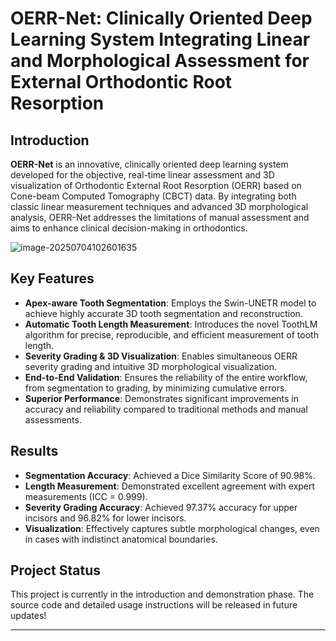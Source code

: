 # OERR-Net: Clinically Oriented Deep Learning System Integrating Linear and Morphological Assessment for External Orthodontic Root Resorption

## Introduction

**OERR-Net** is an innovative, clinically oriented deep learning system developed for the objective, real-time linear assessment and 3D visualization of Orthodontic External Root Resorption (OERR) based on Cone-beam Computed Tomography (CBCT) data. By integrating both classic linear measurement techniques and advanced 3D morphological analysis, OERR-Net addresses the limitations of manual assessment and aims to enhance clinical decision-making in orthodontics.

![image-20250704102601635](C:\Users\Administrator\AppData\Roaming\Typora\typora-user-images\image-20250704102601635.png)

## Key Features

- **Apex-aware Tooth Segmentation**: Employs the Swin-UNETR model to achieve highly accurate 3D tooth segmentation and reconstruction.
- **Automatic Tooth Length Measurement**: Introduces the novel ToothLM algorithm for precise, reproducible, and efficient measurement of tooth length.
- **Severity Grading & 3D Visualization**: Enables simultaneous OERR severity grading and intuitive 3D morphological visualization.
- **End-to-End Validation**: Ensures the reliability of the entire workflow, from segmentation to grading, by minimizing cumulative errors.
- **Superior Performance**: Demonstrates significant improvements in accuracy and reliability compared to traditional methods and manual assessments.

## Results

- **Segmentation Accuracy**: Achieved a Dice Similarity Score of 90.98%.
- **Length Measurement**: Demonstrated excellent agreement with expert measurements (ICC = 0.999).
- **Severity Grading Accuracy**: Achieved 97.37% accuracy for upper incisors and 96.82% for lower incisors.
- **Visualization**: Effectively captures subtle morphological changes, even in cases with indistinct anatomical boundaries.

## Project Status

This project is currently in the introduction and demonstration phase. The source code and detailed usage instructions will be released in future updates!

---